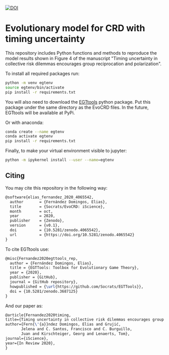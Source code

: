 [![DOI](https://zenodo.org/badge/298507243.svg)](https://zenodo.org/badge/latestdoi/298507243)

# Evolutionary model for CRD with timing uncertainty

This repository includes Python functions and methods to reproduce the model 
results shown in Figure 4 of the manuscript "Timing uncertainty in collective risk dilemmas 
encourages group reciprocation and polarization".

To install all required packages run:

```bash
python -m venv egtenv
source egtenv/bin/activate
pip install -r requirements.txt
```

You will also need to download the [EGTtools](https://github.com/Socrats/EGTTools) python package. 
Put this package under the same directory as the EvoCRD files. In the future, EGTtools will be
available at PyPi.

Or with anaconda:

```bash
conda create --name egtenv
conda activate egtenv
pip install -r requirements.txt
```

Finally, to make your virtual environment visible to jupyter:

```bash
python -m ipykernel install --user --name=egtenv
```

## Citing

You may cite this repository in the following way:

```latex
@software{elias_fernandez_2020_4065542,
  author       = {Fernández Domingos, Elias},
  title        = {Socrats/EvoCRD: iScience},
  month        = oct,
  year         = 2020,
  publisher    = {Zenodo},
  version      = {v0.1},
  doi          = {10.5281/zenodo.4065542},
  url          = {https://doi.org/10.5281/zenodo.4065542}
}
```
To cite EGTtools use:

```latex
@misc{Fernandez2020egttools_rep,
  author = {Fernández Domingos, Elias},
  title = {EGTTools: Toolbox for Evolutionary Game Theory},
  year = {2020},
  publisher = {GitHub},
  journal = {GitHub repository},
  howpublished = {\url{https://github.com/Socrats/EGTTools}},
  doi = {10.5281/zenodo.3687125}
}
```

And our paper as:

```latex
@article{Fernandez2020timing,
title={Timing uncertainty in collective risk dilemmas encourages group reciprocation and polarisation},
author={Fern{\'{a}}ndez Domingos, Elias and Grujić, 
       Jelena and C. Santos, Francisco and C. Burguillo, 
       Juan and Kirschteiger, Georg and Lenaerts, Tom},
journal={iScience},
year={In Review 2020},
}
```
